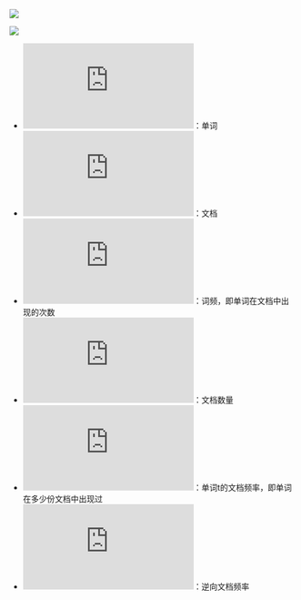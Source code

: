 
![](http://latex.codecogs.com/gif.latex?{tf-idf(t,d)=tf(t,d)*idf(t)})

![](http://latex.codecogs.com/gif.latex?idf(t)=log{\frac_{1+df(d,f)}^{1+n_d}+1})

- ![](http://latex.codecogs.com/gif.latex?t)：单词
- ![](http://latex.codecogs.com/gif.latex?d)：文档
- ![](http://latex.codecogs.com/gif.latex?tf)：词频，即单词在文档中出现的次数
- ![](http://latex.codecogs.com/gif.latex?n_d)：文档数量
- ![](http://latex.codecogs.com/gif.latex?df(d,t))：单词t的文档频率，即单词在多少份文档中出现过
- ![](http://latex.codecogs.com/gif.latex?idf)：逆向文档频率

